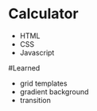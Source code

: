 # Calculator

- HTML
- CSS
- Javascript

#Learned
- grid templates
- gradient background
- transition
